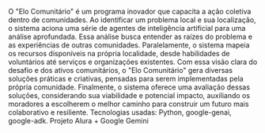 O "Elo Comunitário" é um programa inovador que capacita a ação coletiva dentro de comunidades. Ao identificar um problema local e sua localização, o sistema aciona uma série de agentes de inteligência artificial para uma análise aprofundada. Essa análise busca entender as raízes do problema e as experiências de outras comunidades. Paralelamente, o sistema mapeia os recursos disponíveis na própria localidade, desde habilidades de voluntários até serviços e organizações existentes. Com essa visão clara do desafio e dos ativos comunitários, o "Elo Comunitário" gera diversas soluções práticas e criativas, pensadas para serem implementadas pela própria comunidade. Finalmente, o sistema oferece uma avaliação dessas soluções, considerando sua viabilidade e potencial impacto, auxiliando os moradores a escolherem o melhor caminho para construir um futuro mais colaborativo e resiliente. Tecnologias usadas: Python, google-genai, google-adk. Projeto Alura + Google Gemini
